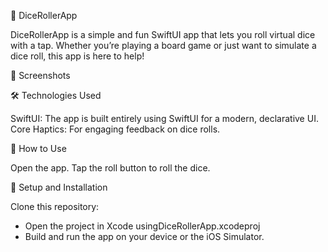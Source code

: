 🎲 DiceRollerApp

DiceRollerApp is a simple and fun SwiftUI app that lets you roll virtual dice with a tap. Whether you’re playing a board game or just want to simulate a dice roll, this app is here to help!

📱 Screenshots

🛠️ Technologies Used

SwiftUI: The app is built entirely using SwiftUI for a modern, declarative UI.
Core Haptics: For engaging feedback on dice rolls.

📝 How to Use

Open the app.
Tap the roll button to roll the dice.

🔧 Setup and Installation

Clone this repository: 
- Open the project in Xcode usingDiceRollerApp.xcodeproj
- Build and run the app on your device or the iOS Simulator.
